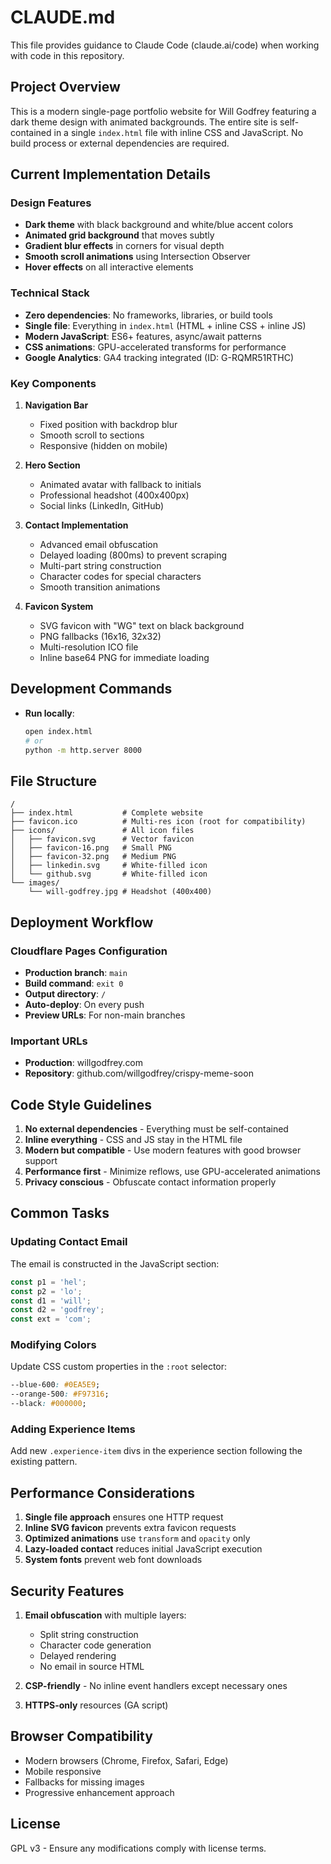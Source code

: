 # CLAUDE.md

This file provides guidance to Claude Code (claude.ai/code) when working with code in this repository.

## Project Overview

This is a modern single-page portfolio website for Will Godfrey featuring a dark theme design with animated backgrounds. The entire site is self-contained in a single `index.html` file with inline CSS and JavaScript. No build process or external dependencies are required.

## Current Implementation Details

### Design Features
- **Dark theme** with black background and white/blue accent colors
- **Animated grid background** that moves subtly
- **Gradient blur effects** in corners for visual depth
- **Smooth scroll animations** using Intersection Observer
- **Hover effects** on all interactive elements

### Technical Stack
- **Zero dependencies**: No frameworks, libraries, or build tools
- **Single file**: Everything in `index.html` (HTML + inline CSS + inline JS)
- **Modern JavaScript**: ES6+ features, async/await patterns
- **CSS animations**: GPU-accelerated transforms for performance
- **Google Analytics**: GA4 tracking integrated (ID: G-RQMR51RTHC)

### Key Components

1. **Navigation Bar**
   - Fixed position with backdrop blur
   - Smooth scroll to sections
   - Responsive (hidden on mobile)

2. **Hero Section**
   - Animated avatar with fallback to initials
   - Professional headshot (400x400px)
   - Social links (LinkedIn, GitHub)

3. **Contact Implementation**
   - Advanced email obfuscation
   - Delayed loading (800ms) to prevent scraping
   - Multi-part string construction
   - Character codes for special characters
   - Smooth transition animations

4. **Favicon System**
   - SVG favicon with "WG" text on black background
   - PNG fallbacks (16x16, 32x32)
   - Multi-resolution ICO file
   - Inline base64 PNG for immediate loading

## Development Commands

- **Run locally**: 
  ```bash
  open index.html
  # or
  python -m http.server 8000
  ```

## File Structure

```
/
├── index.html           # Complete website
├── favicon.ico          # Multi-res icon (root for compatibility)
├── icons/               # All icon files
│   ├── favicon.svg      # Vector favicon
│   ├── favicon-16.png   # Small PNG
│   ├── favicon-32.png   # Medium PNG
│   ├── linkedin.svg     # White-filled icon
│   └── github.svg       # White-filled icon
└── images/
    └── will-godfrey.jpg # Headshot (400x400)
```

## Deployment Workflow

### Cloudflare Pages Configuration
- **Production branch**: `main`
- **Build command**: `exit 0`
- **Output directory**: `/`
- **Auto-deploy**: On every push
- **Preview URLs**: For non-main branches

### Important URLs
- **Production**: willgodfrey.com
- **Repository**: github.com/willgodfrey/crispy-meme-soon

## Code Style Guidelines

1. **No external dependencies** - Everything must be self-contained
2. **Inline everything** - CSS and JS stay in the HTML file
3. **Modern but compatible** - Use modern features with good browser support
4. **Performance first** - Minimize reflows, use GPU-accelerated animations
5. **Privacy conscious** - Obfuscate contact information properly

## Common Tasks

### Updating Contact Email
The email is constructed in the JavaScript section:
```javascript
const p1 = 'hel';
const p2 = 'lo';
const d1 = 'will';
const d2 = 'godfrey';
const ext = 'com';
```

### Modifying Colors
Update CSS custom properties in the `:root` selector:
```css
--blue-600: #0EA5E9;
--orange-500: #F97316;
--black: #000000;
```

### Adding Experience Items
Add new `.experience-item` divs in the experience section following the existing pattern.

## Performance Considerations

1. **Single file approach** ensures one HTTP request
2. **Inline SVG favicon** prevents extra favicon requests
3. **Optimized animations** use `transform` and `opacity` only
4. **Lazy-loaded contact** reduces initial JavaScript execution
5. **System fonts** prevent web font downloads

## Security Features

1. **Email obfuscation** with multiple layers:
   - Split string construction
   - Character code generation
   - Delayed rendering
   - No email in source HTML

2. **CSP-friendly** - No inline event handlers except necessary ones
3. **HTTPS-only** resources (GA script)

## Browser Compatibility

- Modern browsers (Chrome, Firefox, Safari, Edge)
- Mobile responsive
- Fallbacks for missing images
- Progressive enhancement approach

## License

GPL v3 - Ensure any modifications comply with license terms.